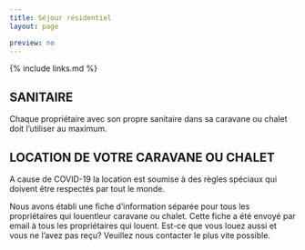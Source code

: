 ```yaml
---
title: Séjour résidentiel
layout: page

preview: no
---
```


{% include links.md %}

## SANITAIRE

Chaque propriétaire avec son propre sanitaire dans sa caravane ou chalet doit l’utiliser au maximum.

## LOCATION DE VOTRE CARAVANE OU CHALET

A cause de COVID-19 la location est soumise à des règles spéciaux qui doivent être respectés par tout le monde.

Nous avons établi une fiche d’information séparée pour tous les propriétaires qui louentleur caravane ou chalet. Cette fiche a été envoyé par email à tous les propriétaires qui louent. Est-ce que vous louez aussi et vous ne l’avez pas reçu? Veuillez nous contacter le plus vite possible.